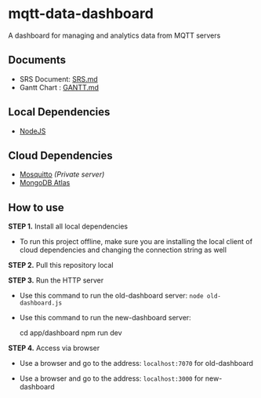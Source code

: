 # mqtt-data-dashboard

A dashboard for managing and analytics data from MQTT servers

## Documents

* SRS Document: [SRS.md](/SRS.md)
* Gantt Chart : [GANTT.md](/GANTT.md)

## Local Dependencies

* [NodeJS](https://nodejs.org)

## Cloud Dependencies

* [Mosquitto](https://mosquitto.org/) *(Private server)*
* [MongoDB Atlas](https://www.mongodb.com/atlas)

## How to use

**STEP 1.** Install all local dependencies

* To run this project offline, make sure you are installing the local client of cloud dependencies and changing the connection string as well

**STEP 2.** Pull this repository local

**STEP 3.** Run the HTTP server

* Use this command to run the old-dashboard server: `node old-dashboard.js`

* Use this command to run the new-dashboard server:

  cd app/dashboard
  npm run dev

**STEP 4.** Access via browser

* Use a browser and go to the address: `localhost:7070` for old-dashboard

* Use a browser and go to the address: `localhost:3000` for new-dashboard

